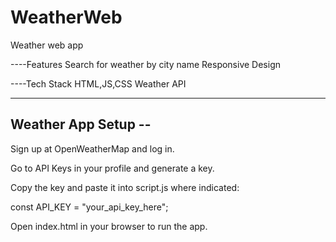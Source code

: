 # WeatherWeb
Weather web app 
  
----Features
Search for weather by city name
Responsive Design

----Tech Stack
HTML,JS,CSS
Weather API

------------------------------------
Weather App Setup                 --
------------------------------------
Sign up at OpenWeatherMap
 and log in.

Go to API Keys in your profile and generate a key.

Copy the key and paste it into script.js where indicated:

const API_KEY = "your_api_key_here";


Open index.html in your browser to run the app.

